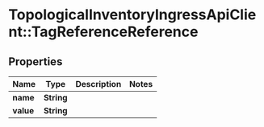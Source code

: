 # TopologicalInventoryIngressApiClient::TagReferenceReference

## Properties
Name | Type | Description | Notes
------------ | ------------- | ------------- | -------------
**name** | **String** |  | 
**value** | **String** |  | 


